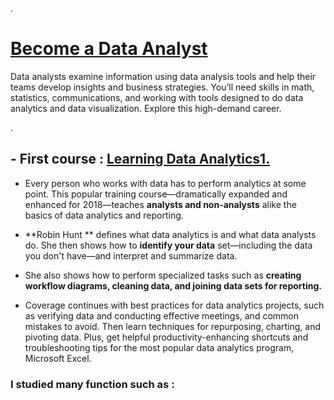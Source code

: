 
.


# [Become a Data Analyst](https://www.linkedin.com/learning/paths/become-a-data-analyst)





Data analysts examine information using data analysis tools and help their teams develop insights and business strategies. You’ll need skills in math, statistics, communications, and working with tools designed to do data analytics and data visualization. Explore this high-demand career.





.


## - First course : [Learning Data Analytics1. ](https://www.linkedin.com/learning/learning-data-analytics-2/learning-to-interpret-existing-data?contextUrn=urn%3Ali%3AlyndaLearningPath%3A5ec59c4a498e70845153bbc5)




- Every person who works with data has to perform analytics at some point. This popular training course—dramatically expanded and enhanced for 2018—teaches **analysts and non-analysts** alike the basics of data analytics and reporting. 

- **Robin Hunt ** defines what data analytics is and what data analysts do. She then shows how to **identify your data** set—including the data you don't have—and interpret and summarize data. 


- She also shows how to perform specialized tasks such as **creating workflow diagrams, cleaning data, and joining data sets for reporting.**



- Coverage continues with best practices for data analytics projects, such as verifying data and conducting effective meetings, and common mistakes to avoid. Then learn techniques for repurposing, charting, and pivoting data. Plus, get helpful productivity-enhancing shortcuts and troubleshooting tips for the most popular data analytics program, Microsoft Excel.



### I studied many function such as :





